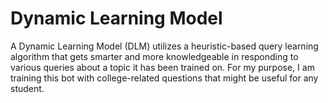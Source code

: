 # Dynamic Learning Model
A Dynamic Learning Model (DLM) utilizes a heuristic-based query learning algorithm that gets smarter and more knowledgeable in responding to various queries about a topic it has been trained on. For my purpose, I am training this bot with college-related questions that might be useful for any student.
